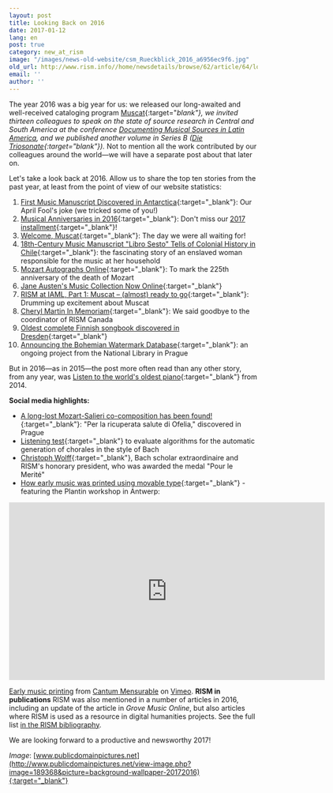 ```yaml
---
layout: post
title: Looking Back on 2016
date: 2017-01-12
lang: en
post: true
category: new_at_rism
image: "/images/news-old-website/csm_Rueckblick_2016_a6956ec9f6.jpg"
old_url: http://www.rism.info//home/newsdetails/browse/62/article/64/looking-back-on-2016.html
email: ''
author: ''
---
```


The year 2016 was a big year for us: we released our long-awaited and well-received cataloging program [Muscat](/new_at_rism/2016/11/14/welcome-muscat.html){:target="_blank"}, we invited thirteen colleagues to speak on the state of source research in Central and South America at the conference [Documenting Musical Sources in Latin America](/publications/sources-in-latin-america-2016.html), and we published another volume in Series B ([_Die Triosonate_](/new_publications/2016/12/02/new-volume-in-series-b-published-trio-sonatas.html){:target="_blank"})_._ Not to mention all the work contributed by our colleagues around the world—we will have a separate post about that later on.

Let's take a look back at 2016. Allow us to share the top ten stories from the past year, at least from the point of view of our website statistics:

1. [First Music Manuscript Discovered in Antarctica](/rediscovered/2016/04/01/first-music-manuscript-discovered-in-antarctica.html){:target="_blank"}: Our April Fool's joke (we tricked some of you!)
2. [Musical Anniversaries in 2016](/new_at_rism/2016/01/04/musical-anniversaries-in-2016.html){:target="_blank"}: Don't miss our [2017 installment](/new_at_rism/2017/01/10/musical-anniversaries-in-2017.html){:target="_blank"}!
3. [Welcome, Muscat](/new_at_rism/2016/11/14/welcome-muscat.html){:target="_blank"}: The day we were all waiting for!
4. [18th-Century Music Manuscript "Libro Sesto" Tells of Colonial History in Chile](/in_the_news/2016/02/25/18thcentury-music-manuscript-libro-sesto-tells-of.html){:target="_blank"}: the fascinating story of an enslaved woman responsible for the music at her household
5. [Mozart Autographs Online](/library_collections/2016/12/05/mozart-autographs-online.html){:target="_blank"}: To mark the 225th anniversary of the death of Mozart
6. [Jane Austen's Music Collection Now Online](/electronic_resources/2016/03/21/jane-austens-music-collection-now-online.html){:target="_blank"}
7. [RISM at IAML, Part 1: Muscat – (almost) ready to go](/new_at_rism/2016/07/21/rism-at-iaml-part-1-muscat--almost-ready-to-go.html){:target="_blank"}: Drumming up excitement about Muscat
8. [Cheryl Martin In Memoriam](/in_memoriam/2016/11/23/remembering-cheryl-martin.html){:target="_blank"}: We said goodbye to the coordinator of RISM Canada
9. [Oldest complete Finnish songbook discovered in Dresden](/rediscovered/2016/01/07/oldest-complete-finnish-songbook-discovered-in.html){:target="_blank"}
10. [Announcing the Bohemian Watermark Database](/electronic_resources/2016/02/22/announcing-the-bohemian-watermark-database.html){:target="_blank"}: an ongoing project from the National Library in Prague

But in 2016—as in 2015—the post more often read than any other story, from any year, was [Listen to the world's oldest piano](/rediscovered/2014/05/28/listen-to-the-worlds-oldest-piano.html){:target="_blank"} from 2014.

**Social media highlights:**

- [A long-lost Mozart-Salieri co-composition has been found!](https://www.facebook.com/RISM.info/posts/1097092090331634){:target="_blank"}: "Per la ricuperata salute di Ofelia," discovered in Prague
- [Listening test](https://www.facebook.com/RISM.info/posts/1339554582752049){:target="_blank"} to evaluate algorithms for the automatic generation of chorales in the style of Bach
- [Christoph Wolff](https://www.facebook.com/RISM.info/posts/1194654977242011){:target="_blank"}, Bach scholar extraordinaire and RISM's honorary president, who was awarded the medal "Pour le Merité"
- [How early music was printed using movable type](https://www.facebook.com/RISM.info/posts/1104831692891007){:target="_blank"} - featuring the Plantin workshop in Antwerp:
<iframe src="https://player.vimeo.com/video/101737669" width="640" height="360" frameborder="0" webkitallowfullscreen mozallowfullscreen allowfullscreen></iframe>

[Early music printing](https://vimeo.com/101737669) from [Cantum Mensurable](https://vimeo.com/luiscfhenriques) on [Vimeo](https://vimeo.com).
**RISM in publications**
RISM was also mentioned in a number of articles in 2016, including an update of the article in _Grove Music Online_, but also articles where RISM is used as a resource in digital humanities projects. See the full list [in the RISM bibliography](/publications/bibliography.html#c2606).


We are looking forward to a productive and newsworthy 2017!

_Image_: [www.publicdomainpictures.net](http://www.publicdomainpictures.net/view-image.php?image=189368&picture=background-wallpaper-20172016){:target="_blank"}


